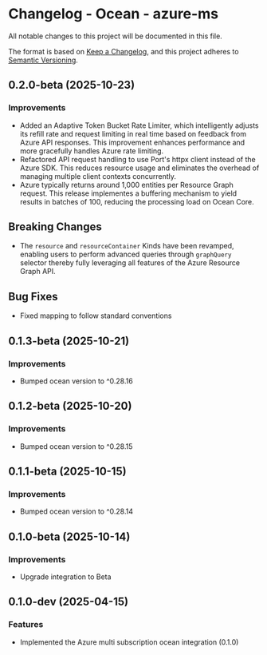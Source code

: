 # Changelog - Ocean - azure-ms

All notable changes to this project will be documented in this file.

The format is based on [Keep a Changelog](https://keepachangelog.com/en/1.0.0/),
and this project adheres to [Semantic Versioning](https://semver.org/spec/v2.0.0.html).

<!-- towncrier release notes start -->

## 0.2.0-beta (2025-10-23)


### Improvements

- Added an Adaptive Token Bucket Rate Limiter, which intelligently adjusts its refill rate and request limiting in real time based on feedback from Azure API responses. This improvement enhances performance and more gracefully handles Azure rate limiting.
- Refactored API request handling to use Port's httpx client instead of the Azure SDK. This reduces resource usage and eliminates the overhead of managing multiple client contexts concurrently.
- Azure typically returns around 1,000 entities per Resource Graph request. This release implementes a buffering mechanism to yield results in batches of 100, reducing the processing load on Ocean Core.

## Breaking Changes

- The `resource` and `resourceContainer` Kinds have been revamped, enabling users to perform advanced queries through `graphQuery` selector thereby fully leveraging all features of the Azure Resource Graph API.

## Bug Fixes

- Fixed mapping to follow standard conventions


## 0.1.3-beta (2025-10-21)


### Improvements

- Bumped ocean version to ^0.28.16


## 0.1.2-beta (2025-10-20)


### Improvements

- Bumped ocean version to ^0.28.15


## 0.1.1-beta (2025-10-15)


### Improvements

- Bumped ocean version to ^0.28.14


## 0.1.0-beta (2025-10-14)

### Improvements

- Upgrade integration to Beta


## 0.1.0-dev (2025-04-15)

### Features

- Implemented the Azure multi subscription ocean integration (0.1.0)
